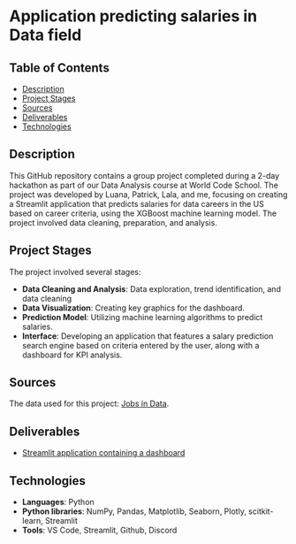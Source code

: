 
# Application predicting salaries in Data field

## Table of Contents
- [Description](#description)
- [Project Stages](#project-stages)
- [Sources](#sources)
- [Deliverables](#deliverables)
- [Technologies](#technologies)

## Description
This GitHub repository contains a group project completed during a 2-day hackathon as part of our Data Analysis course at World Code School. The project was developed by Luana, Patrick, Lala, and me, focusing on creating a Streamlit application that predicts salaries for data careers in the US based on career criteria, using the XGBoost machine learning model. The project involved data cleaning, preparation, and analysis.


## Project Stages
The project involved several stages:

* **Data Cleaning and Analysis**: Data exploration, trend identification, and data cleaning
* **Data Visualization**: Creating key graphics for the dashboard.
* **Prediction Model**: Utilizing machine learning algorithms to predict salaries.
* **Interface**: Developing an application that features a salary prediction search engine based on criteria entered by the user, along with a dashboard for KPI analysis.


## Sources
The data used for this project: [Jobs in Data](https://www.kaggle.com/datasets/hummaamqaasim/jobs-in-data).


## Deliverables
* [Streamlit application containing a dashboard](https://hackathon-salary-prediction.streamlit.app/)

## Technologies

* **Languages**: Python
* **Python libraries**: NumPy, Pandas, Matplotlib, Seaborn, Plotly, scitkit-learn, Streamlit
* **Tools**: VS Code, Streamlit, Github, Discord
